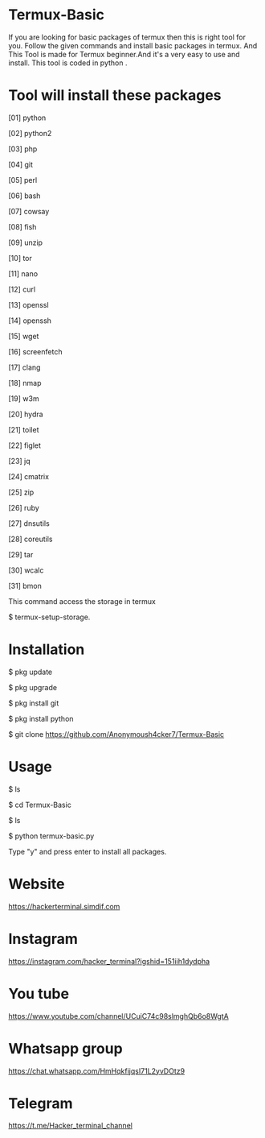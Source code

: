 # Termux-Basic
If you are looking for basic packages of termux then this is right tool for you. Follow the given commands and install basic packages in termux. And This Tool is made for Termux beginner.And it's a very easy to use and install. This tool is coded in python .
# Tool will install these packages
[01] python

[02] python2

[03] php

[04] git

[05] perl

[06] bash

[07] cowsay

[08] fish

[09] unzip

[10] tor

[11] nano

[12] curl

[13] openssl

[14] openssh

[15] wget

[16] screenfetch

[17] clang

[18] nmap

[19] w3m

[20] hydra

[21] toilet

[22] figlet

[23] jq

[24] cmatrix

[25] zip

[26] ruby

[27] dnsutils

[28] coreutils

[29] tar

[30] wcalc

[31] bmon

This command access the storage in termux

$ termux-setup-storage.
# Installation
$ pkg update

$ pkg upgrade

$ pkg install git

$ pkg install python

$ git clone https://github.com/Anonymoush4cker7/Termux-Basic

# Usage

$ ls

$ cd Termux-Basic

$ ls

$ python termux-basic.py

Type "y" and press enter to install all packages.

# Website
https://hackerterminal.simdif.com


# Instagram
https://instagram.com/hacker_terminal?igshid=151iih1dydpha


# You tube
https://www.youtube.com/channel/UCuiC74c98slmghQb6o8WgtA


# Whatsapp group
https://chat.whatsapp.com/HmHqkfijqsI71L2yvDOtz9


# Telegram
https://t.me/Hacker_terminal_channel

